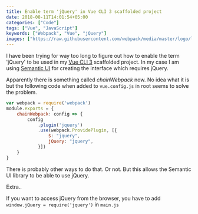 ```yaml
---
title: Enable term 'jQuery' in Vue CLI 3 scaffolded project
date: 2018-08-11T14:01:54+05:00
categories: ["Code"]
tags: ["Vue", "JavaScript"]
keywords: ["Webpack", "Vue", "jQuery"]
images: ["https://raw.githubusercontent.com/webpack/media/master/logo/logo-on-white-bg.png"]
---
```

I have been trying for way too long to figure out how to enable the term 'jQuery' to be used in my [Vue CLI 3](https://cli.vuejs.org/) scaffolded project. In my case I am using [Semantic UI](https://semantic-ui.com/) for creating the interface which requires jQuery.

Apparently there is something called *chainWebpack* now. No idea what it is but the following code when added to `vue.config.js` in root seems to solve the problem.

```javascript
var webpack = require('webpack')
module.exports = {
    chainWebpack: config => {
        config
            .plugin('jquery')
            .use(webpack.ProvidePlugin, [{
                $: "jquery",
                jQuery: "jquery",
            }])
    }
}
```

There is probably other ways to do that. Or not. But this allows the Semantic UI library to be able to use jQuery.

Extra..

If you want to access jQuery from the browser, you have to add `window.jQuery = require('jquery')` in `main.js`
